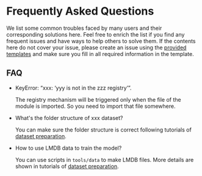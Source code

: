 # Frequently Asked Questions

We list some common troubles faced by many users and their corresponding
solutions here. Feel free to enrich the list if you find any frequent issues
and have ways to help others to solve them. If the contents here do not cover
your issue, please create an issue using the
[provided templates](https://github.com/open-mmlab/mmediting/issues/new/choose)
and make sure you fill in all required information in the template.

## FAQ

- KeyError: “xxx: ‘yyy is not in the zzz registry’”.

  The registry mechanism will be triggered only when the file of the module is imported. So you need to import that file somewhere.

- What's the folder structure of xxx dataset?

  You can make sure the folder structure is correct following tutorials of [dataset preparation](../advanced_guides/dataset.md).

- How to use LMDB data to train the model?

  You can use scripts in `tools/data` to make LMDB files. More details are shown in tutorials of [dataset preparation](../advanced_guides/dataset.md).
